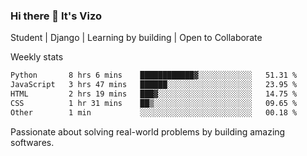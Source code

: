 ### Hi there 👋 It's Vizo

Student | Django | Learning by building | Open to Collaborate

Weekly stats
<!--START_SECTION:waka-->

```txt
Python       8 hrs 6 mins    ████████████▓░░░░░░░░░░░░   51.31 %
JavaScript   3 hrs 47 mins   ██████░░░░░░░░░░░░░░░░░░░   23.95 %
HTML         2 hrs 19 mins   ███▓░░░░░░░░░░░░░░░░░░░░░   14.75 %
CSS          1 hr 31 mins    ██▒░░░░░░░░░░░░░░░░░░░░░░   09.65 %
Other        1 min           ░░░░░░░░░░░░░░░░░░░░░░░░░   00.18 %
```

<!--END_SECTION:waka-->


Passionate about solving real-world problems by building amazing softwares.
